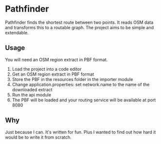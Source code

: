 # Pathfinder 

Pathfinder finds the shortest route between two points. It reads OSM data and transforms this to a routable graph. 
The project aims to be simple and extendable.

## Usage

You will need an OSM region extract in PBF format. 

1. Load the project into a code editor
2. Get an OSM region extract in PBF format
3. Store the PBF in the resources folder in the importer module
4. Change application.properties: set network.name to the name of the downloaded extract
5. Run the api module
6. The PBF will be loaded and your routing service will be available at port 8080

## Why 

Just because I can. It's written for fun. Plus I wanted to find out how hard it would be to write it from scratch.
